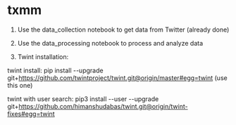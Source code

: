 # txmm

1) Use the data_collection notebook to get data from Twitter (already done)

2) Use the data_processing notebook to process and analyze data

3) Twint installation:

twint install:
pip install --upgrade git+https://github.com/twintproject/twint.git@origin/master#egg=twint (use this one)

twint with user search:
pip3 install --user --upgrade git+https://github.com/himanshudabas/twint.git@origin/twint-fixes#egg=twint